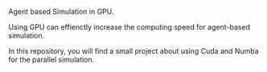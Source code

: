 Agent based Simulation in GPU. 

Using GPU can effienctly increase the computing speed for agent-based simulation. 

In this repository, you will find a small project about using Cuda and Numba for the parallel simulation. 